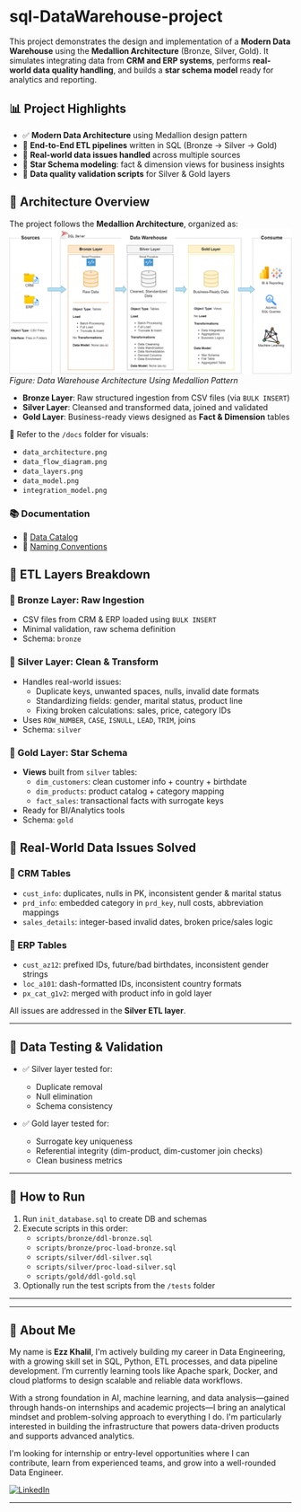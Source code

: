 # sql-DataWarehouse-project
This project demonstrates the design and implementation of a **Modern Data Warehouse** using the **Medallion Architecture** (Bronze, Silver, Gold). It simulates integrating data from **CRM and ERP systems**, performs **real-world data quality handling**, and builds a **star schema model** ready for analytics and reporting.

## 📊 Project Highlights

- ✅ **Modern Data Architecture** using Medallion design pattern
- 🔄 **End-to-End ETL pipelines** written in SQL (Bronze → Silver → Gold)
- 🧹 **Real-world data issues handled** across multiple sources
- 🧠 **Star Schema modeling**: fact & dimension views for business insights
- 🧪 **Data quality validation scripts** for Silver & Gold layers

## 🧱 Architecture Overview

The project follows the **Medallion Architecture**, organized as:
![Medallion Architecture Diagram](docs/data_architecture.png)
*Figure: Data Warehouse Architecture Using Medallion Pattern*

- **Bronze Layer**: Raw structured ingestion from CSV files (via `BULK INSERT`)
- **Silver Layer**: Cleansed and transformed data, joined and validated
- **Gold Layer**: Business-ready views designed as **Fact & Dimension** tables

📌 Refer to the `/docs` folder for visuals:

- `data_architecture.png`
- `data_flow_diagram.png`
- `data_layers.png`
- `data_model.png`
- `integration_model.png`

### 📚 Documentation

- 📄 [Data Catalog](./docs/data_catalog.md)  
- 🧾 [Naming Conventions](./docs/naming_conventions.md)

## 🔄 ETL Layers Breakdown

### 🥉 Bronze Layer: Raw Ingestion

- CSV files from CRM & ERP loaded using `BULK INSERT`
- Minimal validation, raw schema definition
- Schema: `bronze`

### 🥈 Silver Layer: Clean & Transform

- Handles real-world issues:
  - Duplicate keys, unwanted spaces, nulls, invalid date formats
  - Standardizing fields: gender, marital status, product line
  - Fixing broken calculations: sales, price, category IDs
- Uses `ROW_NUMBER`, `CASE`, `ISNULL`, `LEAD`, `TRIM`, joins
- Schema: `silver`

### 🥇 Gold Layer: Star Schema

- **Views** built from `silver` tables:
  - `dim_customers`: clean customer info + country + birthdate
  - `dim_products`: product catalog + category mapping
  - `fact_sales`: transactional facts with surrogate keys
- Ready for BI/Analytics tools
- Schema: `gold`

## 🐛 Real-World Data Issues Solved

### 🔹 CRM Tables
- `cust_info`: duplicates, nulls in PK, inconsistent gender & marital status
- `prd_info`: embedded category in `prd_key`, null costs, abbreviation mappings
- `sales_details`: integer-based invalid dates, broken price/sales logic

### 🔸 ERP Tables
- `cust_az12`: prefixed IDs, future/bad birthdates, inconsistent gender strings
- `loc_a101`: dash-formatted IDs, inconsistent country formats
- `px_cat_g1v2`: merged with product info in gold layer

All issues are addressed in the **Silver ETL layer**.

---

## 🧪 Data Testing & Validation

- ✅ Silver layer tested for:
  - Duplicate removal
  - Null elimination
  - Schema consistency

- ✅ Gold layer tested for:
  - Surrogate key uniqueness
  - Referential integrity (dim-product, dim-customer join checks)
  - Clean business metrics

---

## 🚀 How to Run

1. Run `init_database.sql` to create DB and schemas
2. Execute scripts in this order:
   - `scripts/bronze/ddl-bronze.sql`
   - `scripts/bronze/proc-load-bronze.sql`
   - `scripts/silver/ddl-silver.sql`
   - `scripts/silver/proc-load-silver.sql`
   - `scripts/gold/ddl-gold.sql`
3. Optionally run the test scripts from the `/tests` folder

---

---

## 🙌 About Me

   My name is **Ezz Khalil**, I'm actively building my career in Data Engineering, with a growing skill set in SQL, Python, ETL processes, and data pipeline development. I’m currently learning tools like Apache spark, Docker, and cloud platforms to design scalable and reliable data workflows.

With a strong foundation in AI, machine learning, and data analysis—gained through hands-on internships and academic projects—I bring an analytical mindset and problem-solving approach to everything I do. I'm particularly interested in building the infrastructure that powers data-driven products and supports advanced analytics.

I'm looking for internship or entry-level opportunities where I can contribute, learn from experienced teams, and grow into a well-rounded Data Engineer.  

 [![LinkedIn](https://img.shields.io/badge/LinkedIn-Connect-%230A66C2?style=for-the-badge&logo=linkedin)](https://www.linkedin.com/in/ezz-khalil-b18668217/)

---
